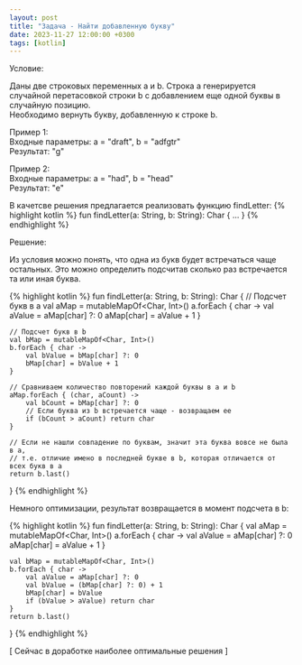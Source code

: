 ```yaml
---
layout: post
title: "Задача - Найти добавленную букву"
date: 2023-11-27 12:00:00 +0300
tags: [kotlin]
---
```


Условие:

Даны две строковых переменных a и b. 
Строка a генерируется случайной перетасовкой строки b с добавлением еще одной буквы в случайную позицию.\
Необходимо вернуть букву, добавленную к строке b.

Пример 1:\
Входные параметры: a = "draft", b = "adfgtr"\
Результат: "g"

Пример 2:\
Входные параметры: a = "had", b = "head"\
Результат: "e"

В качетсве решения предлагается реализовать функцию findLetter:
{% highlight kotlin %}
fun findLetter(a: String, b: String): Char {
    ...
}
{% endhighlight %}

Решение:

Из условия можно понять, что одна из букв будет встречаться чаще остальных. Это можно определить подсчитав сколько раз встречается та или иная буква.

{% highlight kotlin %}
fun findLetter(a: String, b: String): Char {
    // Подсчет букв в a
    val aMap = mutableMapOf<Char, Int>()
    a.forEach { char ->
        val aValue = aMap[char] ?: 0
        aMap[char] = aValue + 1
    }

    // Подсчет букв в b
    val bMap = mutableMapOf<Char, Int>()
    b.forEach { char ->
        val bValue = bMap[char] ?: 0
        bMap[char] = bValue + 1
    }

    // Сравниваем количество повторений каждой буквы в a и b
    aMap.forEach { (char, aCount) ->
        val bCount = bMap[char] ?: 0
        // Если буква из b встречается чаще - возвращаем ее
        if (bCount > aCount) return char
    }

    // Если не нашли совпадение по буквам, значит эта буква вовсе не была в a,
    // т.е. отличие имено в последней букве в b, которая отличается от всех букв в a
    return b.last()
}
{% endhighlight %}

Немного оптимизации, результат возвращается в момент подсчета в b:

{% highlight kotlin %}
fun findLetter(a: String, b: String): Char {
    val aMap = mutableMapOf<Char, Int>()
    a.forEach { char ->
        val aValue = aMap[char] ?: 0
        aMap[char] = aValue + 1
    }

    val bMap = mutableMapOf<Char, Int>()
    b.forEach { char ->
        val aValue = aMap[char] ?: 0
        val bValue = (bMap[char] ?: 0) + 1
        bMap[char] = bValue
        if (bValue > aValue) return char
    }
    return b.last()
}
{% endhighlight %}

[ Сейчас в доработке наиболее оптимальные решения ]